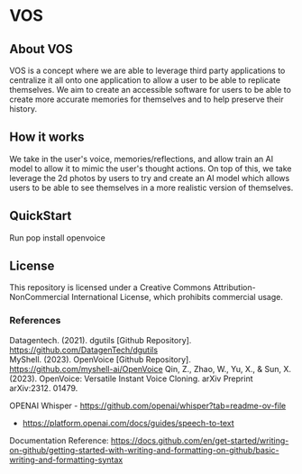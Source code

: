 # VOS
## About VOS
VOS is a concept where we are able to leverage third party applications to centralize it all onto one application to allow a user to be able to replicate themselves. We aim to create an accessible software for users to be able to create more accurate memories for themselves and to help preserve their history.

## How it works
We take in the user's voice, memories/reflections, and allow train an AI model to allow it to mimic the user's thought actions. On top of this, we take leverage the 2d photos by users to try and create an AI model which allows users to be able to see themselves in a more realistic version of themselves.

## QuickStart
Run pop install openvoice

## License
This repository is licensed under a Creative Commons Attribution-NonCommercial International License, which prohibits commercial usage.

### References
Datagentech. (2021). dgutils [Github Repository]. https://github.com/DatagenTech/dgutils  
MyShell. (2023). OpenVoice [Github Repository]. https://github.com/myshell-ai/OpenVoice
Qin, Z., Zhao, W., Yu, X., & Sun, X. (2023). OpenVoice: Versatile Instant Voice Cloning. arXiv Preprint arXiv:2312. 01479.

OPENAI Whisper - https://github.com/openai/whisper?tab=readme-ov-file
- https://platform.openai.com/docs/guides/speech-to-text


Documentation Reference: https://docs.github.com/en/get-started/writing-on-github/getting-started-with-writing-and-formatting-on-github/basic-writing-and-formatting-syntax

